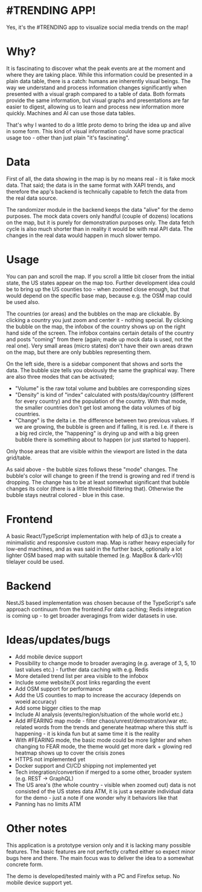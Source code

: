 # #TRENDING APP!

Yes, it's the #TRENDING app to visualize social media trends on the map!

# Why?

It is fascinating to discover what the peak events are at the moment and where they are taking place. While this information could be presented in a plain data table, there is a catch: humans are inherently visual beings. The way we understand and process information changes significantly when presented with a visual graph compared to a table of data. Both formats provide the same information, but visual graphs and presentations are far easier to digest, allowing us to learn and process new information more quickly. Machines and AI can use those data tables. 

That's why I wanted to do a little proto demo to bring the idea up and alive in some form. This kind of visual information could have some practical usage too - other than just plain "it's fascinating".

# Data

First of all, the data showing in the map is by no means real - it is fake mock data. That said; the data is in the same format with XAPI trends, and therefore the app's backend is technically capable to fetch the data from the real data source. 

The randomizer module in the backend keeps the data "alive" for the demo purposes. The mock data covers only handful (couple of dozens) locations on the map, but it is purely for demonstration purposes only. The data fetch cycle is also much shorter than in reality it would be with real API data. The changes in the real data would happen in much slower tempo.

# Usage

You can pan and scroll the map. If you scroll a little bit closer from the initial state, the US states appear on the map too. Further development idea could be to bring up the US counties too - when zoomed close enough, but that would depend on the specific base map, because e.g. the OSM map could be used also.

The countries (or areas) and the bubbles on the map are clickable. By clicking a country you just zoom and center it - nothing special. By clicking the bubble on the map, the infobox of the country shows up on the right hand side of the screen. The infobox contains certain details of the country and posts "coming" from there (again; made up mock data is used, not the real one). Very small areas (micro states) don't have their own areas drawn on the map, but there are only bubbles representing them.

On the left side, there is a sidebar component that shows and sorts the data. The bubble size tells you obviously the same the graphical way. There are also three modes that can be activated; 
* "Volume" is the raw total volume and bubbles are corresponding sizes
* "Density" is kind of "index" calculated with posts/day/country (different for every country) and the population of the country. With that mode, the smaller countries don't get lost among the data volumes of big countries.
* "Change" is the delta i.e. the difference between two previous values. If we are growing, the bubble is green and if falling, it is red. I.e. if there is a big red circle, the "happening" is drying up and with a big green bubble there is something about to happen (or just started to happen).

Only those areas that are visible within the viewport are listed in the data grid/table.

As said above - the bubble sizes follows these "mode" changes. The bubble's color will change to green if the trend is growing and red if trend is dropping. The change has to be at least somewhat significant that bubble changes its color (there is a little threshold filtering that). Otherwise the bubble stays neutral colored - blue in this case.

# Frontend

A basic React/TypeScript implementation with help of d3.js to create a minimalistic and responsive custom map. Map is rather heavy especially for low-end machines, and as was said in the further back, optionally a lot lighter OSM based map with suitable themed (e.g. MapBox & dark-v10) tilelayer could be used.

# Backend

NestJS based implementation was chosen because of the TypeScript's safe approach continuum from the frontend.For data caching; Redis integration is coming up - to get broader averagings from wider datasets in use.

# Ideas/updates/bugs

* Add mobile device support
* Possibility to change mode to broader averaging (e.g. average of 3, 5, 10 last values etc.) - further data caching with e.g. Redis
* More detailed trend list per area visible to the infobox
* Include some website/X post links regarding the event
* Add OSM support for performance
* Add the US counties to map to increase the accuracy (depends on woeid accuracy)
* Add some bigger cities to the map
* Include AI analysis (events/region/situation of the whole world etc.)
* Add #FEARING map mode - filter chaos/unrest/demostration/war etc. related words from the trends and generate heatmap where this stuff is happening - it is kinda fun but at same time it is the reality
* With #FEARING mode, the basic mode could be more lighter and when changing to FEAR mode, the theme would get more dark + glowing red heatmap shows up to cover the crisis zones
* HTTPS not implemented yet
* Docker support and CI/CD shipping not implemented yet
* Tech integration/convertion if merged to a some other, broader system (e.g. REST -> GraphQL)
* The US area's (the whole country - visible when zoomed out) data is not consisted of the US states data ATM, it is just a separate individual data for the demo - just a note if one wonder why it behaviors like that
* Panning has no limits ATM
  
# Other notes

This application is a prototype version only and it is lacking many possible features. The basic features are not perfectly crafted either so expect minor bugs here and there. The main focus was to deliver the idea to a somewhat concrete form.

The demo is developed/tested mainly with a PC and Firefox setup. No mobile device support yet.
